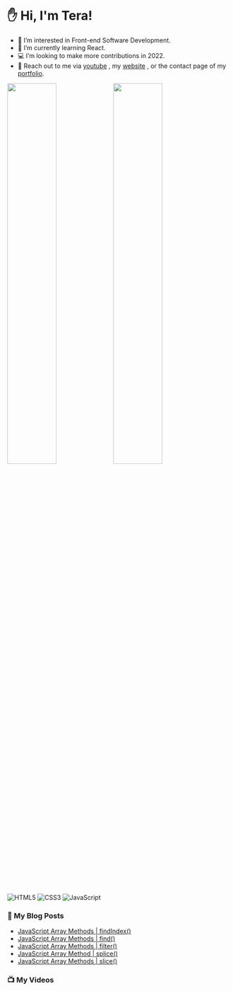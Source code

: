 # :hand: Hi, I'm Tera!

- 👀 I’m interested in Front-end Software Development.
- 🧠 I’m currently learning React.
- :computer: I’m looking to make more contributions in 2022.
- :email: Reach out to me via <a href="https://www.youtube.com/channel/UC6u-qjq4vbT-09ZhmKwKqfg">youtube</a> , my <a href="https://technicallyjusttalking.com/"> website</a> , or the contact page of my <a href="https://terabanks.github.io/">portfolio</a>.

<img align="left" width="47%" src="https://github-readme-stats.vercel.app/api?username=terabanks&show_icons=true&theme=radical">

<img align="left" width="47%" src="https://github-readme-stats.vercel.app/api/top-langs/?username=terabanks&layout=compact">

![HTML5](https://img.shields.io/badge/html5-%23E34F26.svg?style=for-the-badge&logo=html5&logoColor=white)
![CSS3](https://img.shields.io/badge/css3-%231572B6.svg?style=for-the-badge&logo=css3&logoColor=white)
![JavaScript](https://img.shields.io/badge/javascript-%23323330.svg?style=for-the-badge&logo=javascript&logoColor=%23F7DF1E)

### :page_with_curl: My Blog Posts
<!-- BLOG-POST-LIST:START -->
- [JavaScript Array Methods | findIndex&lpar;&rpar;](https://technicallyjusttalking.com/javascript-array-methods-findindex/)
- [JavaScript Array Methods | find&lpar;&rpar;](https://technicallyjusttalking.com/javascript-array-methods-find/)
- [JavaScript Array Methods | filter&lpar;&rpar;](https://technicallyjusttalking.com/javascript-array-methods-filter/)
- [JavaScript Array Method | splice&lpar;&rpar;](https://technicallyjusttalking.com/javascript-array-method-splice/)
- [JavaScript Array Methods | slice&lpar;&rpar;](https://technicallyjusttalking.com/javascript-array-method-slice/)
<!-- BLOG-POST-LIST:END -->

### :tv: My Videos
<!-- YOUTUBE-VIDEO-LIST:START -->
<!-- YOUTUBE-VIDEO-LIST:END -->
